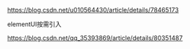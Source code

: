 https://blog.csdn.net/u010564430/article/details/78465173

elementUI按需引入

https://blog.csdn.net/qq_35393869/article/details/80351487
